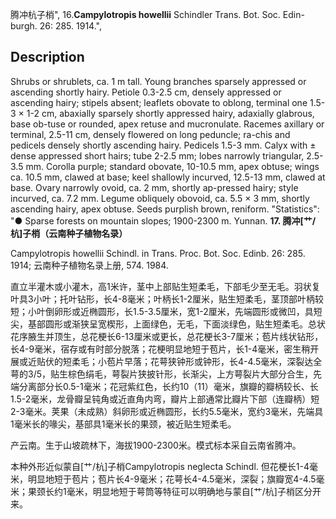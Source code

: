 腾冲杭子梢",
16.**Campylotropis howellii** Schindler Trans. Bot. Soc. Edin-burgh. 26: 285. 1914.",

## Description
Shrubs or shrublets, ca. 1 m tall. Young branches sparsely appressed or ascending shortly hairy. Petiole 0.3-2.5 cm, densely appressed or ascending hairy; stipels absent; leaflets obovate to oblong, terminal one 1.5-3 × 1-2 cm, abaxially sparsely shortly appressed hairy, adaxially glabrous, base ob-tuse or rounded, apex retuse and mucronulate. Racemes axillary or terminal, 2.5-11 cm, densely flowered on long peduncle; ra-chis and pedicels densely shortly ascending hairy. Pedicels 1.5-3 mm. Calyx with ± dense appressed short hairs; tube 2-2.5 mm; lobes narrowly triangular, 2.5-3.5 mm. Corolla purple; standard obovate, 10-10.5 mm, apex obtuse; wings ca. 10.5 mm, clawed at base; keel shallowly incurved, 12.5-13 mm, clawed at base. Ovary narrowly ovoid, ca. 2 mm, shortly ap-pressed hairy; style incurved, ca. 7.2 mm. Legume obliquely obovoid, ca. 5.5 × 3 mm, shortly ascending hairy, apex obtuse. Seeds purplish brown, reniform.
  "Statistics": "● Sparse forests on mountain slopes; 1900-2300 m. Yunnan.
**17. 腾冲[艹/杭]子梢（云南种子植物名录）**

Campylotropis howellii Schindl. in Trans. Proc. Bot. Soc. Edinb. 26: 285. 1914; 云南种子植物名录上册, 574. 1984.

直立半灌木或小灌木，高1米许，茎中上部贴生短柔毛，下部毛少至无毛。羽状复叶具3小叶；托叶钻形，长4-8毫米；叶柄长1-2厘米，贴生短柔毛，茎顶部叶柄较短；小叶倒卵形或近椭圆形，长1.5-3.5厘米，宽1-2厘米，先端圆形或微凹，具短尖，基部圆形或渐狭呈宽楔形，上面绿色，无毛，下面淡绿色，贴生短柔毛。总状花序腋生并顶生，总花梗长6-13厘米或更长，总花梗长3-7厘米；苞片线状钻形，长4-9毫米，宿存或有时部分脱落；花梗明显地短于苞片，长1-4毫米，密生稍开展或近贴伏的短柔毛；小苞片早落；花萼狭钟形或钟形，长4-4.5毫米，深裂达全萼的3/5，贴生棕色绢毛，萼裂片狭披针形，长渐尖，上方萼裂片大部分合生，先端分离部分长0.5-1毫米；花冠紫红色，长约10（11）毫米，旗瓣的瓣柄较长、长1.5-2毫米，龙骨瓣呈钝角或近直角内弯，瓣片上部通常比瓣片下部（连瓣柄）短2-3毫米。荚果（未成熟）斜卵形或近椭圆形，长约5.5毫米，宽约3毫米，先端具1毫米长的喙尖，基部具1毫米长的果颈，被近贴生短柔毛。

产云南。生于山坡疏林下，海拔1900-2300米。模式标本采自云南省腾冲。

本种外形近似蒙自[艹/杭]子梢Campylotropis neglecta Schindl. 但花梗长1-4毫米，明显地短于苞片；苞片长4-9毫米；花萼长4-4.5毫米，深裂；旗瓣宽4-4.5毫米；果颈长约1毫米，明显地短于萼筒等特征可以明确地与蒙自[艹/杭]子梢区分开来。
